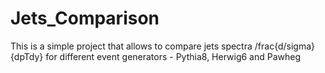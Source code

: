# Jets_Comparison
This is a simple project that allows to compare jets spectra /frac{d/sigma}{dpTdy} for different event generators - Pythia8, Herwig6 and Pawheg
